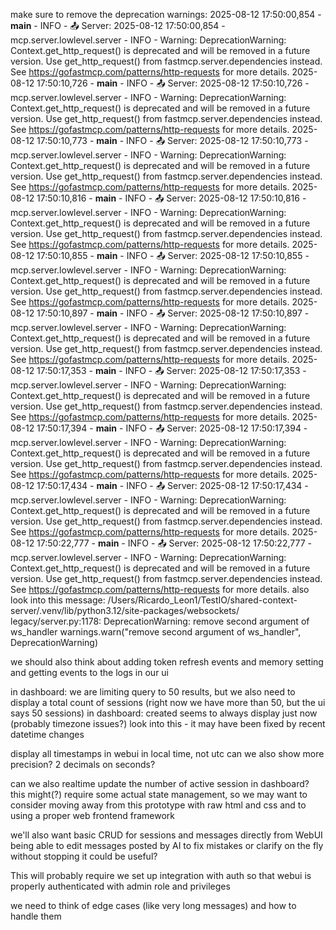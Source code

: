 make sure to remove the deprecation warnings:
2025-08-12 17:50:00,854 - __main__ - INFO - 📤 Server: 2025-08-12 17:50:00,854 - mcp.server.lowlevel.server - INFO - Warning: DeprecationWarning: Context.get_http_request() is deprecated and will be removed in a future version. Use get_http_request() from fastmcp.server.dependencies instead. See https://gofastmcp.com/patterns/http-requests for more details.
2025-08-12 17:50:10,726 - __main__ - INFO - 📤 Server: 2025-08-12 17:50:10,726 - mcp.server.lowlevel.server - INFO - Warning: DeprecationWarning: Context.get_http_request() is deprecated and will be removed in a future version. Use get_http_request() from fastmcp.server.dependencies instead. See https://gofastmcp.com/patterns/http-requests for more details.
2025-08-12 17:50:10,773 - __main__ - INFO - 📤 Server: 2025-08-12 17:50:10,773 - mcp.server.lowlevel.server - INFO - Warning: DeprecationWarning: Context.get_http_request() is deprecated and will be removed in a future version. Use get_http_request() from fastmcp.server.dependencies instead. See https://gofastmcp.com/patterns/http-requests for more details.
2025-08-12 17:50:10,816 - __main__ - INFO - 📤 Server: 2025-08-12 17:50:10,816 - mcp.server.lowlevel.server - INFO - Warning: DeprecationWarning: Context.get_http_request() is deprecated and will be removed in a future version. Use get_http_request() from fastmcp.server.dependencies instead. See https://gofastmcp.com/patterns/http-requests for more details.
2025-08-12 17:50:10,855 - __main__ - INFO - 📤 Server: 2025-08-12 17:50:10,855 - mcp.server.lowlevel.server - INFO - Warning: DeprecationWarning: Context.get_http_request() is deprecated and will be removed in a future version. Use get_http_request() from fastmcp.server.dependencies instead. See https://gofastmcp.com/patterns/http-requests for more details.
2025-08-12 17:50:10,897 - __main__ - INFO - 📤 Server: 2025-08-12 17:50:10,897 - mcp.server.lowlevel.server - INFO - Warning: DeprecationWarning: Context.get_http_request() is deprecated and will be removed in a future version. Use get_http_request() from fastmcp.server.dependencies instead. See https://gofastmcp.com/patterns/http-requests for more details.
2025-08-12 17:50:17,353 - __main__ - INFO - 📤 Server: 2025-08-12 17:50:17,353 - mcp.server.lowlevel.server - INFO - Warning: DeprecationWarning: Context.get_http_request() is deprecated and will be removed in a future version. Use get_http_request() from fastmcp.server.dependencies instead. See https://gofastmcp.com/patterns/http-requests for more details.
2025-08-12 17:50:17,394 - __main__ - INFO - 📤 Server: 2025-08-12 17:50:17,394 - mcp.server.lowlevel.server - INFO - Warning: DeprecationWarning: Context.get_http_request() is deprecated and will be removed in a future version. Use get_http_request() from fastmcp.server.dependencies instead. See https://gofastmcp.com/patterns/http-requests for more details.
2025-08-12 17:50:17,434 - __main__ - INFO - 📤 Server: 2025-08-12 17:50:17,434 - mcp.server.lowlevel.server - INFO - Warning: DeprecationWarning: Context.get_http_request() is deprecated and will be removed in a future version. Use get_http_request() from fastmcp.server.dependencies instead. See https://gofastmcp.com/patterns/http-requests for more details.
2025-08-12 17:50:22,777 - __main__ - INFO - 📤 Server: 2025-08-12 17:50:22,777 - mcp.server.lowlevel.server - INFO - Warning: DeprecationWarning: Context.get_http_request() is deprecated and will be removed in a future version. Use get_http_request() from fastmcp.server.dependencies instead. See https://gofastmcp.com/patterns/http-requests for more details.
also look into this message:
 /Users/Ricardo_Leon1/TestIO/shared-context-server/.venv/lib/python3.12/site-packages/websockets/
    legacy/server.py:1178: DeprecationWarning: remove second argument of ws_handler
      warnings.warn("remove second argument of ws_handler", DeprecationWarning)

we should also think about adding token refresh events and memory setting and getting events to the logs in our ui

in dashboard: we are limiting query to 50 results, but we also need to display a total count of sessions (right now we have more than 50, but the ui says 50 sessions)
in dashboard: created seems to always display just now (probably timezone issues?) look into this - it may have been fixed by recent datetime changes


display all timestamps in webui in local time, not utc
can we also show more precision? 2 decimals on seconds?

can we also realtime update the number of active session in dashboard?
this might(?) require some actual state management, so we may want to consider moving away from this prototype with raw html and css and to using a proper web frontend framework

we'll also want basic CRUD for sessions and messages directly from WebUI
being able to edit messages posted by AI to fix mistakes or clarify on the fly without stopping it could be useful?

This will probably require we set up integration with auth so that webui is properly authenticated with
admin role and privileges

we need to think of edge cases (like very long messages) and how to handle them
